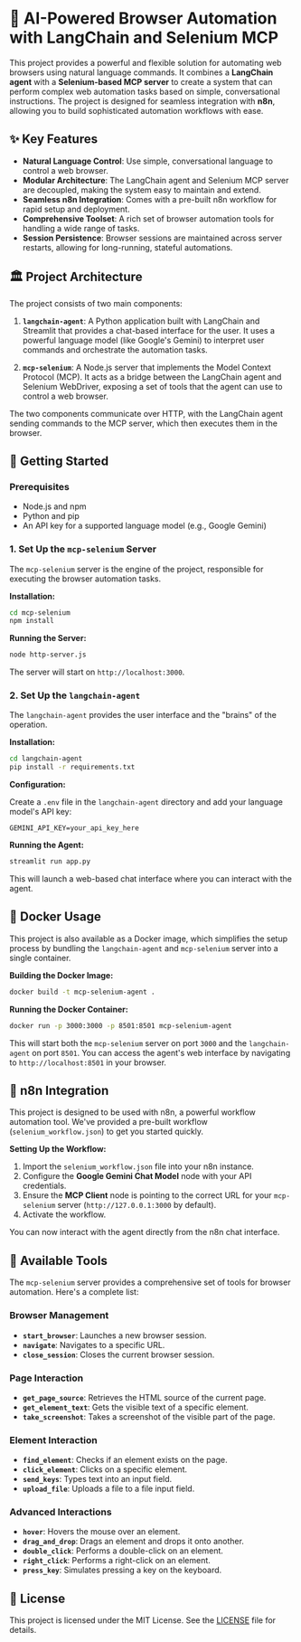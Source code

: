 # 🤖 AI-Powered Browser Automation with LangChain and Selenium MCP

This project provides a powerful and flexible solution for automating web browsers using natural language commands. It combines a **LangChain agent** with a **Selenium-based MCP server** to create a system that can perform complex web automation tasks based on simple, conversational instructions. The project is designed for seamless integration with **n8n**, allowing you to build sophisticated automation workflows with ease.

## ✨ Key Features

*   **Natural Language Control**: Use simple, conversational language to control a web browser.
*   **Modular Architecture**: The LangChain agent and Selenium MCP server are decoupled, making the system easy to maintain and extend.
*   **Seamless n8n Integration**: Comes with a pre-built n8n workflow for rapid setup and deployment.
*   **Comprehensive Toolset**: A rich set of browser automation tools for handling a wide range of tasks.
*   **Session Persistence**: Browser sessions are maintained across server restarts, allowing for long-running, stateful automations.

## 🏛️ Project Architecture

The project consists of two main components:

1.  **`langchain-agent`**: A Python application built with LangChain and Streamlit that provides a chat-based interface for the user. It uses a powerful language model (like Google's Gemini) to interpret user commands and orchestrate the automation tasks.

2.  **`mcp-selenium`**: A Node.js server that implements the Model Context Protocol (MCP). It acts as a bridge between the LangChain agent and Selenium WebDriver, exposing a set of tools that the agent can use to control a web browser.

The two components communicate over HTTP, with the LangChain agent sending commands to the MCP server, which then executes them in the browser.

## 🚀 Getting Started

### Prerequisites

*   Node.js and npm
*   Python and pip
*   An API key for a supported language model (e.g., Google Gemini)

### 1. Set Up the `mcp-selenium` Server

The `mcp-selenium` server is the engine of the project, responsible for executing the browser automation tasks.

**Installation:**

```bash
cd mcp-selenium
npm install
```

**Running the Server:**

```bash
node http-server.js
```

The server will start on `http://localhost:3000`.

### 2. Set Up the `langchain-agent`

The `langchain-agent` provides the user interface and the "brains" of the operation.

**Installation:**

```bash
cd langchain-agent
pip install -r requirements.txt
```

**Configuration:**

Create a `.env` file in the `langchain-agent` directory and add your language model's API key:

```
GEMINI_API_KEY=your_api_key_here
```

**Running the Agent:**

```bash
streamlit run app.py
```

This will launch a web-based chat interface where you can interact with the agent.

## 🐳 Docker Usage

This project is also available as a Docker image, which simplifies the setup process by bundling the `langchain-agent` and `mcp-selenium` server into a single container.

**Building the Docker Image:**

```bash
docker build -t mcp-selenium-agent .
```

**Running the Docker Container:**

```bash
docker run -p 3000:3000 -p 8501:8501 mcp-selenium-agent
```

This will start both the `mcp-selenium` server on port `3000` and the `langchain-agent` on port `8501`. You can access the agent's web interface by navigating to `http://localhost:8501` in your browser.

## 🔗 n8n Integration

This project is designed to be used with n8n, a powerful workflow automation tool. We've provided a pre-built workflow (`selenium_workflow.json`) to get you started quickly.

**Setting Up the Workflow:**

1.  Import the `selenium_workflow.json` file into your n8n instance.
2.  Configure the **Google Gemini Chat Model** node with your API credentials.
3.  Ensure the **MCP Client** node is pointing to the correct URL for your `mcp-selenium` server (`http://127.0.0.1:3000` by default).
4.  Activate the workflow.

You can now interact with the agent directly from the n8n chat interface.

## 🧰 Available Tools

The `mcp-selenium` server provides a comprehensive set of tools for browser automation. Here's a complete list:

### Browser Management

*   **`start_browser`**: Launches a new browser session.
*   **`navigate`**: Navigates to a specific URL.
*   **`close_session`**: Closes the current browser session.

### Page Interaction

*   **`get_page_source`**: Retrieves the HTML source of the current page.
*   **`get_element_text`**: Gets the visible text of a specific element.
*   **`take_screenshot`**: Takes a screenshot of the visible part of the page.

### Element Interaction

*   **`find_element`**: Checks if an element exists on the page.
*   **`click_element`**: Clicks on a specific element.
*   **`send_keys`**: Types text into an input field.
*   **`upload_file`**: Uploads a file to a file input field.

### Advanced Interactions

*   **`hover`**: Hovers the mouse over an element.
*   **`drag_and_drop`**: Drags an element and drops it onto another.
*   **`double_click`**: Performs a double-click on an element.
*   **`right_click`**: Performs a right-click on an element.
*   **`press_key`**: Simulates pressing a key on the keyboard.

## 📜 License

This project is licensed under the MIT License. See the [LICENSE](LICENSE) file for details.
